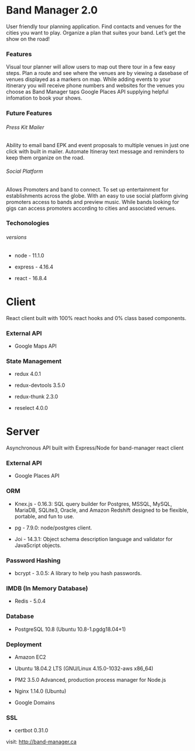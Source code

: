 # Band Manager 2.0

User friendly tour planning application. Find contacts and venues for the cities you want to play. Organize a plan that
suites your band. Let’s get the show on the road!

### Features
Visual tour planner will allow users to map out there tour in a few easy steps. Plan a route and see where the venues are by viewing a dasebase of venues displayed as a markers on map. While adding events to your itinerary you will receive phone numbers and websites for the venues you choose as Band Manager taps Google Places API supplying helpful infomation to book your shows.

### Future Features 

###### Press Kit Mailer

Ability to email band EPK and event proposals to multiple venues in just one click with built in mailer.
Automate Itineray text message and reminders to keep them organize on the road.

###### Social Platform

Allows Promoters and band to connect. To set up entertainment for establishments across the globe. With an easy to use social
platform giving promoters access to bands and preview music. While bands looking for gigs can access promoters according to
cities and associated venues.

### Techonologies

###### versions

* node - 11.1.0

* express - 4.16.4

* react - 16.8.4

# Client

React client built with 100% react hooks and 0% class based components.

### External API

* Google Maps API

### State Management

* redux 4.0.1

* redux-devtools 3.5.0

* redux-thunk 2.3.0

* reselect 4.0.0

# Server

Asynchronous API built with Express/Node for band-manager react client

### External API

* Google Places API

### ORM

* Knex.js - 0.16.3: SQL query builder for Postgres, MSSQL, MySQL, MariaDB, SQLite3, Oracle, and Amazon Redshift designed to be flexible, portable, and fun to use.

* pg - 7.9.0: node/postgres client.

* Joi - 14.3.1: Object schema description language and validator for JavaScript objects.

### Password Hashing 

* bcrypt - 3.0.5: A library to help you hash passwords.

### IMDB (In Memory Database)

* Redis - 5.0.4

### Database

* PostgreSQL 10.8 (Ubuntu 10.8-1.pgdg18.04+1)

### Deployment

* Amazon EC2

* Ubuntu 18.04.2 LTS (GNU/Linux 4.15.0-1032-aws x86_64)

* PM2 3.5.0 Advanced, production process manager for Node.js

* Nginx 1.14.0 (Ubuntu)

* Google Domains

### SSL

* certbot 0.31.0

visit: http://band-manager.ca
